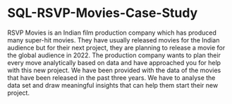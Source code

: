 # SQL-RSVP-Movies-Case-Study

RSVP Movies is an Indian film production company which has produced many super-hit movies. They have usually released movies for the Indian audience but for their next project, they are planning to release a movie for the global audience in 2022.
The production company wants to plan their every move analytically based on data and have approached you for help with this new project. We have been provided with the data of the movies that have been released in the past three years. We have to analyse the data set and draw meaningful insights that can help them start their new project.
